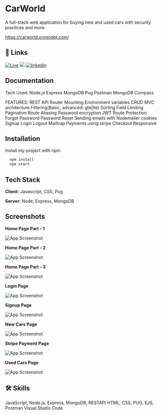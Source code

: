 
# CarWorld

A full-stack web application for buying new and used cars with security practices and more

https://carworld.onrender.com/




## 🔗 Links
[![Live](https://img.shields.io/badge/Live-55c57a?style=for-the-badge&logo=ko-fi&logoColor=white)](https://carworld.onrender.com/)
[![](https://img.shields.io/badge/youtube-FF0000?style=for-the-badge&logo=youtube&logoColor=white)](https://www.youtube.com/watch?v=CeqtpXjIuFk&t=1s&ab_channel=AvdueshGautam)
[![linkedin](https://img.shields.io/badge/linkedin-0A66C2?style=for-the-badge&logo=linkedin&logoColor=white)](https://www.linkedin.com/in/avduesh-gautam-829569174/)



## Documentation

Tech Used:
    Node.js
    Express
    MongoDB
    Pug
    Postman
    MongoDB Compass

FEATURES:
    REST API
    Router Mounting
    Environment variables
    CRUD
    MVC architecture
    Filtering(Basic, advanced: gte|lte)
    Sorting
    Field Limiting
    Pagination
    Route Aliasing
    Password encryption
    JWT
    Route Protection
    Forgot Password
    Password Reset
    Sending emails with Nodemailer
    cookies
    Signup
    Login
    Logout
    Mailtrap
    Payments using stripe
    Checkout
    Responsive 
## Installation

Install my-project with npm

```bash
  npm install 
  npm start
```
    
## Tech Stack

**Client:** Javascript, CSS, Pug

**Server:** Node, Express, MongoDB

## Screenshots

**Home Page Part - 1**

![App Screenshot](https://static.wixstatic.com/media/82f92b_1cd2c05349f14ba3bad75087ceea7027~mv2.png)

**Home Page Part - 2**

![App Screenshot](https://static.wixstatic.com/media/82f92b_040d88de4ac741b58855e831335f32dd~mv2.png)

**Home Page Part - 3**

![App Screenshot](https://static.wixstatic.com/media/82f92b_4aa5da6875654bb6afdec0574f81fda6~mv2.png)

**Login Page**

![App Screenshot](https://static.wixstatic.com/media/82f92b_c544509094e1454fb23742b594d0a781~mv2.png)

**Signup Page**

![App Screenshot](https://static.wixstatic.com/media/82f92b_c8752fe48cd44ba8a39e2baa836c17a9~mv2.png)

**New Cars Page**

![App Screenshot](https://static.wixstatic.com/media/82f92b_10503c29fd044ea9b559f68247e0e2e2~mv2.png)

**Stripe Payment Page**

![App Screenshot](https://static.wixstatic.com/media/82f92b_bac59289bfa443e780360c2e145ca6f9~mv2.png)

**Used Cars Page**

![App Screenshot](https://static.wixstatic.com/media/82f92b_c68d241e897d47f58206a4e6675c9e54~mv2.png)



## 🛠 Skills
JavaScript, Node.js, Express, MongoDB, RESTAPI
HTML, CSS, PUG, EJS, Postman
Visual Studio Code



